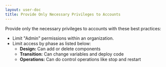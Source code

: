```yaml
---
layout: user-doc
title: Provide Only Necessary Privileges to Accounts
---
```


Provide only the necessary privileges to accounts with these best practices:


* Limit "Admin" permissions within an organization.
* Limit access by phase as listed below:
    * **Design:** Can add or delete components
    * **Transition:** Can change variables and deploy code
    * **Operations:** Can do control operations like stop and restart